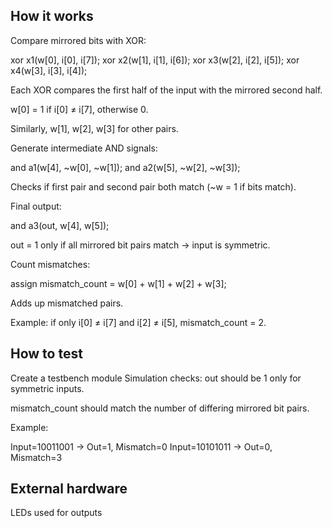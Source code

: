 <!---

This file is used to generate your project datasheet. Please fill in the information below and delete any unused
sections.

You can also include images in this folder and reference them in the markdown. Each image must be less than
512 kb in size, and the combined size of all images must be less than 1 MB.
-->

## How it works

Compare mirrored bits with XOR:

xor x1(w[0], i[0], i[7]);
xor x2(w[1], i[1], i[6]);
xor x3(w[2], i[2], i[5]);
xor x4(w[3], i[3], i[4]);


Each XOR compares the first half of the input with the mirrored second half.

w[0] = 1 if i[0] ≠ i[7], otherwise 0.

Similarly, w[1], w[2], w[3] for other pairs.

Generate intermediate AND signals:

and a1(w[4], ~w[0], ~w[1]);
and a2(w[5], ~w[2], ~w[3]);


Checks if first pair and second pair both match (~w = 1 if bits match).

Final output:

and a3(out, w[4], w[5]);


out = 1 only if all mirrored bit pairs match → input is symmetric.

Count mismatches:

assign mismatch_count = w[0] + w[1] + w[2] + w[3];


Adds up mismatched pairs.

Example: if only i[0] ≠ i[7] and i[2] ≠ i[5], mismatch_count = 2.

## How to test

Create a testbench module
Simulation checks:
out should be 1 only for symmetric inputs.

mismatch_count should match the number of differing mirrored bit pairs.

Example:

Input=10011001 → Out=1, Mismatch=0
Input=10101011 → Out=0, Mismatch=3

## External hardware

LEDs used for outputs
